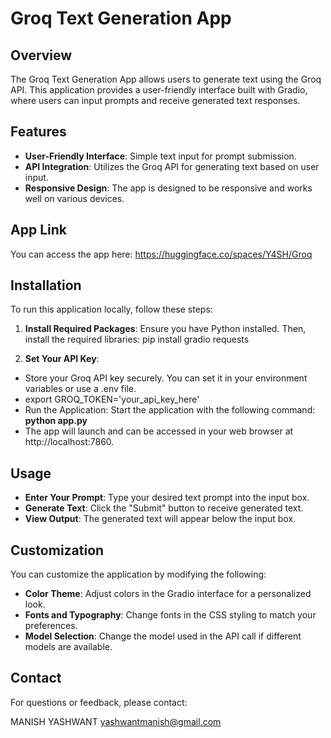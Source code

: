 # Groq Text Generation App

## Overview
The Groq Text Generation App allows users to generate text using the Groq API. This application provides a user-friendly interface built with Gradio, where users can input prompts and receive generated text responses.

## Features
- **User-Friendly Interface**: Simple text input for prompt submission.
- **API Integration**: Utilizes the Groq API for generating text based on user input.
- **Responsive Design**: The app is designed to be responsive and works well on various devices.

## App Link
You can access the app here: https://huggingface.co/spaces/Y4SH/Groq

## Installation
To run this application locally, follow these steps:

1. **Install Required Packages**:
   Ensure you have Python installed. Then, install the required libraries:
   pip install gradio requests

2. **Set Your API Key**:

- Store your Groq API key securely. You can set it in your environment variables or use a .env file.
- export GROQ_TOKEN='your_api_key_here'
- Run the Application: Start the application with the following command:
         **python app.py**
- The app will launch and can be accessed in your web browser at http://localhost:7860.

## Usage
- **Enter Your Prompt**: Type your desired text prompt into the input box.
- **Generate Text**: Click the "Submit" button to receive generated text.
- **View Output**: The generated text will appear below the input box.

## Customization
You can customize the application by modifying the following:

- **Color Theme**: Adjust colors in the Gradio interface for a personalized look.
- **Fonts and Typography**: Change fonts in the CSS styling to match your preferences.
- **Model Selection**: Change the model used in the API call if different models are available.

## Contact
For questions or feedback, please contact:

MANISH YASHWANT
yashwantmanish@gmail.com

